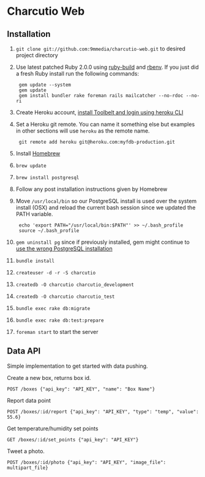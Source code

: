 # Charcutio Web

## Installation

1. `git clone git://github.com:9mmedia/charcutio-web.git` to desired project directory
2. Use latest patched Ruby 2.0.0 using [ruby-build](https://github.com/sstephenson/ruby-build) and [rbenv](https://github.com/sstephenson/rbenv). If you just did a fresh Ruby install run the following commands:

        gem update --system
        gem update
        gem install bundler rake foreman rails mailcatcher --no-rdoc --no-ri

3. Create Heroku account, [install Toolbelt and login using heroku CLI](https://devcenter.heroku.com/articles/quickstart#step-2-install-the-heroku-toolbelt)
4. Set a Heroku git remote. You can name it something else but examples in other sections will use `heroku` as the remote name.

        git remote add heroku git@heroku.com:myfdb-production.git

5. Install [Homebrew](http://brew.sh/)
6. `brew update`
7. `brew install postgresql`
8. Follow any post installation instructions given by Homebrew
9. Move `/usr/local/bin` so our PostgreSQL install is used over the system install (OSX) and reload the current bash session since we updated the PATH variable.

        echo 'export PATH="/usr/local/bin:$PATH"' >> ~/.bash_profile
        source ~/.bash_profile

10. `gem uninstall pg` since if previously installed, gem might continue to [use the wrong PostgreSQL installation](http://tammersaleh.com/posts/installing-postgresql-for-rails-3-1-on-lion)
11. `bundle install`
12. `createuser -d -r -S charcutio`
13. `createdb -O charcutio charcutio_development`
14. `createdb -O charcutio charcutio_test`
15. `bundle exec rake db:migrate`
16. `bundle exec rake db:test:prepare`
17. `foreman start` to start the server

## Data API

Simple implementation to get started with data pushing.

Create a new box, returns box id.

    POST /boxes {"api_key": "API_KEY", "name": "Box Name"}

Report data point

    POST /boxes/:id/report {"api_key": "API_KEY", "type": "temp", "value": 55.6}

Get temperature/humidity set points

    GET /boxes/:id/set_points {"api_key": "API_KEY"}

Tweet a photo.

    POST /boxes/:id/photo {"api_key": "API_KEY", "image_file": multipart_file}
